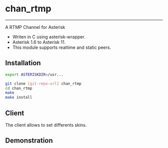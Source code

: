 chan_rtmp
=========

---
A RTMP Channel for Asterisk

* Writen in C using asterisk-wrapper.
* Asterisk 1.6 to Asterisk 11.
* This module supports realtime and static peers.


Installation
------------

```sh
export ASTERISKDIR=/usr...

git clone [git-repo-url] chan_rtmp
cd chan_rtmp
make
make install
```

Client
------

The client allows to set differents skins.


Demonstration
-------------

[default]:http://rtmp.ulex.fr/

[looks]:http://rtmp.ulex.fr/look.html
